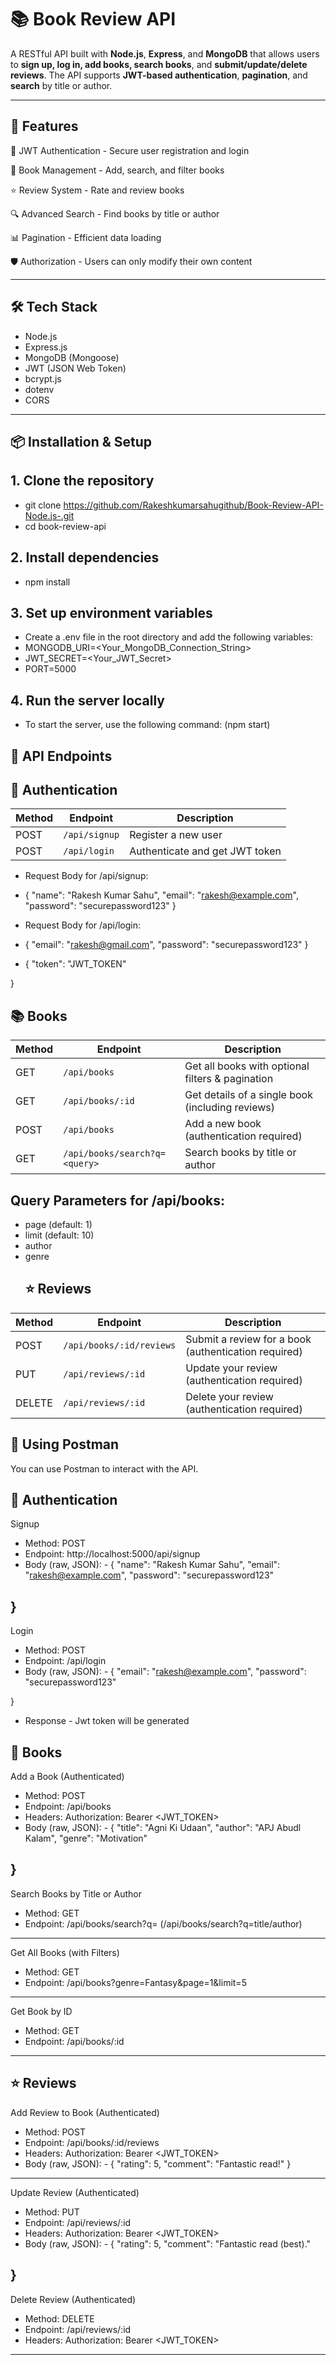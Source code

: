 # 📚 Book Review API

A RESTful API built with **Node.js**, **Express**, and **MongoDB** that allows users to **sign up, log in, add books, search books**, and **submit/update/delete reviews**. The API supports **JWT-based authentication**, **pagination**, and **search** by title or author.

---

## 🚀 Features

🔐 JWT Authentication - Secure user registration and login

📖 Book Management - Add, search, and filter books

⭐ Review System - Rate and review books

🔍 Advanced Search - Find books by title or author

📊 Pagination - Efficient data loading

🛡️ Authorization - Users can only modify their own content

---

## 🛠️ Tech Stack

- Node.js
- Express.js
- MongoDB (Mongoose)
- JWT (JSON Web Token)
- bcrypt.js
- dotenv
- CORS

---

## 📦 Installation & Setup
## 1. Clone the repository
- git clone https://github.com/Rakeshkumarsahugithub/Book-Review-API-Node.js-.git
- cd book-review-api
## 2. Install dependencies
- npm install
## 3. Set up environment variables
- Create a .env file in the root directory and add the following variables:
- MONGODB_URI=<Your_MongoDB_Connection_String>
- JWT_SECRET=<Your_JWT_Secret>
- PORT=5000
 ## 4. Run the server locally
- To start the server, use the following command:
(npm start)

## 📌 API Endpoints
## 🔐 Authentication
| Method | Endpoint      | Description                    |
| ------ | ------------- | ------------------------------ |
| POST   | `/api/signup` | Register a new user            |
| POST   | `/api/login`  | Authenticate and get JWT token |

 - Request Body for /api/signup: 

- {
  "name": "Rakesh Kumar Sahu",
  "email": "rakesh@example.com",
  "password": "securepassword123"
}
 - Request Body for /api/login: 

- {
  "email": "rakesh@gmail.com",
  "password": "securepassword123"
}

- {
  "token": "JWT_TOKEN"

}
## 📚 Books
| Method | Endpoint                      | Description                                      |
| ------ | ----------------------------- | ------------------------------------------------ |
| GET    | `/api/books`                  | Get all books with optional filters & pagination |
| GET    | `/api/books/:id`              | Get details of a single book (including reviews) |
| POST   | `/api/books`                  | Add a new book (authentication required)         |
| GET    | `/api/books/search?q=<query>` | Search books by title or author                  |

## Query Parameters for /api/books:
- page (default: 1)
- limit (default: 10)
- author 
- genre
  ## ⭐ Reviews
  
| Method | Endpoint                 | Description                                          |
| ------ | ------------------------ | ---------------------------------------------------- |
| POST   | `/api/books/:id/reviews` | Submit a review for a book (authentication required) |
| PUT    | `/api/reviews/:id`       | Update your review (authentication required)         |
| DELETE | `/api/reviews/:id`       | Delete your review (authentication required)         |

## 🧪 Using Postman
You can use Postman to interact with the API.

## 🔐 Authentication
  Signup
- Method: POST
- Endpoint: http://localhost:5000/api/signup
- Body (raw, JSON): - {
  "name": "Rakesh Kumar Sahu",
  "email": "rakesh@example.com",
  "password": "securepassword123"

}
---
 Login
- Method: POST
- Endpoint: /api/login
- Body (raw, JSON): - {
  "email": "rakesh@example.com",
  "password": "securepassword123"

}
- Response - Jwt token will be generated

 ## 📘 Books
  Add a Book (Authenticated)
- Method: POST
- Endpoint: /api/books
- Headers: Authorization: Bearer <JWT_TOKEN>
- Body (raw, JSON): - {
  "title": "Agni Ki Udaan",
  "author": "APJ Abudl Kalam",
  "genre": "Motivation"

}
---
Search Books by Title or Author
- Method: GET
- Endpoint: /api/books/search?q=  (/api/books/search?q=title/author)
---
Get All Books (with Filters)
- Method: GET
- Endpoint: /api/books?genre=Fantasy&page=1&limit=5
---
Get Book by ID
- Method: GET
- Endpoint: /api/books/:id
---

## ⭐ Reviews
Add Review to Book (Authenticated)
- Method: POST
- Endpoint: /api/books/:id/reviews
- Headers: Authorization: Bearer <JWT_TOKEN>
- Body (raw, JSON): - {
  "rating": 5,
  "comment": "Fantastic read!"
}
---
Update Review (Authenticated)
- Method: PUT
- Endpoint: /api/reviews/:id
- Headers: Authorization: Bearer <JWT_TOKEN>
- Body (raw, JSON): - {
  "rating": 5,
  "comment": "Fantastic read (best)."

}
---
Delete Review (Authenticated)
- Method: DELETE
- Endpoint: /api/reviews/:id
- Headers: Authorization: Bearer <JWT_TOKEN>
---




